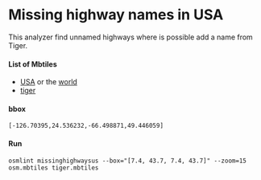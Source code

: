 # Missing highway names in USA

This analyzer find unnamed highways  where is possible add a name from Tiger.

#### List of Mbtiles
- [USA](https://s3.amazonaws.com/mapbox/osm-qa-tiles/latest.country/united_states_of_america.mbtiles.gz) or the [world](https://s3.amazonaws.com/mapbox/osm-qa-tiles/latest.planet.mbtiles.gz) 
- [tiger](https://s3.amazonaws.com/mapbox/tile-reduce-watchbot/mbtiles/tiger2015.mbtiles)


#### bbox

`[-126.70395,24.536232,-66.498871,49.446059]`


#### Run

`osmlint missinghighwaysus --box="[7.4, 43.7, 7.4, 43.7]" --zoom=15 osm.mbtiles tiger.mbtiles`